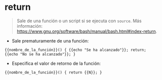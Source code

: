 # return

> Sale de una función o un script si se ejecuta con `source`.
> Más información: <https://www.gnu.org/software/bash/manual/bash.html#index-return>.

- Sale prematuramente de una función:

`{{nombre_de_la_función}}() { {{echo "Se ha alcanzado"}}; return; {{echo "No se ha alcanzado"}}; }`

- Especifica el valor de retorno de la función:

`{{nombre_de_la_función}}() { return {{N}}; }`
